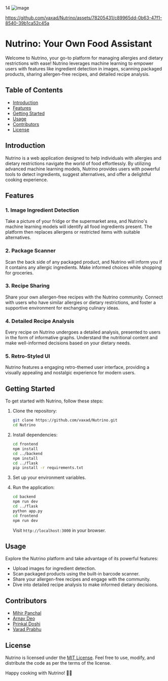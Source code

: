 14
![image](https://res.cloudinary.com/db670bhmc/image/upload/v1707140064/cfdpq4qltpqk71gwcdg6.jpg)

https://github.com/vaxad/Nutrino/assets/78205431/c89965dd-0b63-47f1-8540-39b1ca52c45a

# Nutrino: Your Own Food Assistant

Welcome to Nutrino, your go-to platform for managing allergies and dietary restrictions with ease! Nutrino leverages machine learning to empower users with features like ingredient detection in images, scanning packaged products, sharing allergen-free recipes, and detailed recipe analysis.

## Table of Contents

- [Introduction](#introduction)
- [Features](#features)
- [Getting Started](#getting-started)
- [Usage](#usage)
- [Contributors](#contributors)
- [License](#license)

## Introduction

Nutrino is a web application designed to help individuals with allergies and dietary restrictions navigate the world of food effortlessly. By utilizing advanced machine learning models, Nutrino provides users with powerful tools to detect ingredients, suggest alternatives, and offer a delightful cooking experience.

## Features

### 1. Image Ingredient Detection

Take a picture of your fridge or the supermarket area, and Nutrino's machine learning models will identify all food ingredients present. The platform then replaces allergens or restricted items with suitable alternatives.

### 2. Package Scanner

Scan the back side of any packaged product, and Nutrino will inform you if it contains any allergic ingredients. Make informed choices while shopping for groceries.

### 3. Recipe Sharing

Share your own allergen-free recipes with the Nutrino community. Connect with users who have similar allergies or dietary restrictions, and foster a supportive environment for exchanging culinary ideas.

### 4. Detailed Recipe Analysis

Every recipe on Nutrino undergoes a detailed analysis, presented to users in the form of informative graphs. Understand the nutritional content and make well-informed decisions based on your dietary needs.

### 5. Retro-Styled UI

Nutrino features a engaging retro-themed user interface, providing a visually appealing and nostalgic experience for modern users.

## Getting Started

To get started with Nutrino, follow these steps:

1. Clone the repository:

   ```bash
   git clone https://github.com/vaxad/Nutrino.git
   cd Nutrino
   ```

2. Install dependencies:

   ```bash
   cd frontend
   npm install
   cd ../backend
   npm install
   cd ../flask
   pip install -r requirements.txt
   ```

3. Set up your environment variables.

4. Run the application:

   ```bash
   cd backend
   npm run dev
   cd ../flask
   python app.py
   cd frontend
   npm run dev
   ```

   Visit `http://localhost:3000` in your browser.

## Usage

Explore the Nutrino platform and take advantage of its powerful features:

- Upload images for ingredient detection.
- Scan packaged products using the built-in barcode scanner.
- Share your allergen-free recipes and engage with the community.
- Dive into detailed recipe analysis to make informed dietary decisions.

## Contributors

- [Mihir Panchal](https://github.com/MihirRajeshPanchal)
- [Arnav Deo](https://github.com/arnitdo)
- [Prinkal Doshi](https://github.com/prinkaldoshi27)
- [Varad Prabhu](https://github.com/vaxad)

## License

Nutrino is licensed under the [MIT License](LICENSE). Feel free to use, modify, and distribute the code as per the terms of the license.

Happy cooking with Nutrino! 🍲🌿
